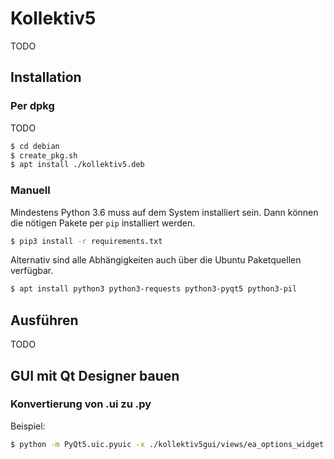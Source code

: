 # Kollektiv5

TODO

## Installation

### Per dpkg

TODO

```sh
$ cd debian
$ create_pkg.sh
$ apt install ./kollektiv5.deb
```

### Manuell

Mindestens Python 3.6 muss auf dem System installiert sein. Dann können die nötigen Pakete per `pip` installiert
werden.

```sh
$ pip3 install -r requirements.txt
```

Alternativ sind alle Abhängigkeiten auch über die Ubuntu Paketquellen verfügbar.

```sh
$ apt install python3 python3-requests python3-pyqt5 python3-pil
```

## Ausführen

TODO


## GUI mit Qt Designer bauen
### Konvertierung von .ui zu .py
Beispiel:
```sh
$ python -m PyQt5.uic.pyuic -x ./kollektiv5gui/views/ea_options_widget.ui -o ./kollektiv5gui/views/EaOptionsWidget.py
```
